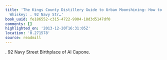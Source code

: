 ```yaml
---
title: 'The Kings County Distillery Guide to Urban Moonshining: How to Make and Drink
  Whiskey: . 92 Navy Str…'
book_uuid: fe186552-c315-4722-9904-18d3d5147df0
comments: []
highlighted_on: '2013-12-20T16:31:05Z'
location: '0.271578'
source: readmill
---
```


. 92 Navy Street Birthplace of Al Capone.